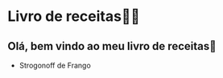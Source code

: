 # Livro de receitas:woman_cook:

## Olá, bem vindo ao meu livro de receitas:pancakes:



- Strogonoff de Frango

